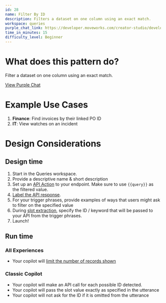 ```yaml
---
id: 28
name: Filter By ID
description: Filters a dataset on one column using an exact match.
workspace: queries
purple_chat_link: https://developer.moveworks.com/creator-studio/developer-tools/purple-chat-builder/?workspace=%7B%22title%22%3A%22My+Workspace%22%2C%22mocks%22%3A%5B%7B%22id%22%3A750%2C%22title%22%3A%22Mock+1%22%2C%22transcript%22%3A%7B%22settings%22%3A%7B%22colorStyle%22%3A%22LIGHT%22%2C%22startTime%22%3A%2211%3A43+AM%22%2C%22defaultPerson%22%3A%22GWEN%22%2C%22editable%22%3Atrue%2C%22botName%22%3A%22%22%2C%22botImageUrl%22%3A%22%22%7D%2C%22messages%22%3A%5B%7B%22from%22%3A%22USER%22%2C%22text%22%3A%22I%27m+in+building+86+--+where%27s+the+nearest+printer%3F%22%7D%2C%7B%22from%22%3A%22ANNOTATION%22%2C%22text%22%3A%22Moveworks+converts+%5C%22building+86%5C%22+to+%5C%2286%5C%22+and+passes+to+to+API%3A%5Cn%5Cn%3Ccode%3E%7B%5C%22building%5C%22%3A+%5C%2286%5C%22%7D%3C%2Fcode%3E%22%7D%2C%7B%22from%22%3A%22ANNOTATION%22%2C%22text%22%3A%22API+returns+a+list+of+printer+objects+matching+the+criteria%3A%5Cn%3Ccode%3E%5B%7B%5C%22printer%5C%22%3A+%5C%22Calisto%5C%22%2C+...%7D%2C+%7B%5C%22printer%5C%22%3A+Titan%5C%22%2C+...%7D%5D%3C%2Fcode%3E%22%7D%2C%7B%22from%22%3A%22BOT%22%2C%22text%22%3A%22%3Ci%3EOne+moment%2C+fetching+your+results.+This+may+take+%7E10+seconds%3C%2Fi%3E%5Cn%22%2C%22cards%22%3A%5B%7B%22title%22%3A%22Calista%3A+Canon+PIXMA%22%7D%2C%7B%22title%22%3A%22Titan%3A+Epson+Workforce%22%7D%5D%7D%2C%7B%22from%22%3A%22USER%22%2C%22text%22%3A%22Show+me+Titan.%22%7D%2C%7B%22from%22%3A%22BOT%22%2C%22text%22%3A%22Sure%2C+here+is+Titan.%22%2C%22cards%22%3A%5B%7B%22title%22%3A%22Titan%3A+Epson+Workforce%22%2C%22text%22%3A%22%3Cb%3EPaper+Level%3C%2Fb%3E%3A+Full%5Cn%3Cb%3EDriver+Installation%3C%2Fb%3E%3A+%3Ca%3EClick+here%3C%2Fa%3E%22%7D%5D%7D%5D%7D%7D%5D%2C%22botSettings%22%3A%7B%22name%22%3A%22%22%2C%22imageUrl%22%3A%22%22%7D%7D
time_in_minutes: 15
difficulty_level: Beginner
---
```


# What does this pattern do?

Filter a dataset on one column using an exact match.

[View Purple Chat](https://developer.moveworks.com/creator-studio/developer-tools/purple-chat-builder/?workspace=%7B%22title%22%3A%22My+Workspace%22%2C%22mocks%22%3A%5B%7B%22id%22%3A750%2C%22title%22%3A%22Mock+1%22%2C%22transcript%22%3A%7B%22settings%22%3A%7B%22colorStyle%22%3A%22LIGHT%22%2C%22startTime%22%3A%2211%3A43+AM%22%2C%22defaultPerson%22%3A%22GWEN%22%2C%22editable%22%3Atrue%2C%22botName%22%3A%22%22%2C%22botImageUrl%22%3A%22%22%7D%2C%22messages%22%3A%5B%7B%22from%22%3A%22USER%22%2C%22text%22%3A%22I%27m+in+building+86+--+where%27s+the+nearest+printer%3F%22%7D%2C%7B%22from%22%3A%22ANNOTATION%22%2C%22text%22%3A%22Moveworks+converts+%5C%22building+86%5C%22+to+%5C%2286%5C%22+and+passes+to+to+API%3A%5Cn%5Cn%3Ccode%3E%7B%5C%22building%5C%22%3A+%5C%2286%5C%22%7D%3C%2Fcode%3E%22%7D%2C%7B%22from%22%3A%22ANNOTATION%22%2C%22text%22%3A%22API+returns+a+list+of+printer+objects+matching+the+criteria%3A%5Cn%3Ccode%3E%5B%7B%5C%22printer%5C%22%3A+%5C%22Calisto%5C%22%2C+...%7D%2C+%7B%5C%22printer%5C%22%3A+Titan%5C%22%2C+...%7D%5D%3C%2Fcode%3E%22%7D%2C%7B%22from%22%3A%22BOT%22%2C%22text%22%3A%22%3Ci%3EOne+moment%2C+fetching+your+results.+This+may+take+%7E10+seconds%3C%2Fi%3E%5Cn%22%2C%22cards%22%3A%5B%7B%22title%22%3A%22Calista%3A+Canon+PIXMA%22%7D%2C%7B%22title%22%3A%22Titan%3A+Epson+Workforce%22%7D%5D%7D%2C%7B%22from%22%3A%22USER%22%2C%22text%22%3A%22Show+me+Titan.%22%7D%2C%7B%22from%22%3A%22BOT%22%2C%22text%22%3A%22Sure%2C+here+is+Titan.%22%2C%22cards%22%3A%5B%7B%22title%22%3A%22Titan%3A+Epson+Workforce%22%2C%22text%22%3A%22%3Cb%3EPaper+Level%3C%2Fb%3E%3A+Full%5Cn%3Cb%3EDriver+Installation%3C%2Fb%3E%3A+%3Ca%3EClick+here%3C%2Fa%3E%22%7D%5D%7D%5D%7D%7D%5D%2C%22botSettings%22%3A%7B%22name%22%3A%22%22%2C%22imageUrl%22%3A%22%22%7D%7D)

# Example Use Cases

1. **Finance**: Find invoices by their linked PO ID
2. **IT**: View watches on an incident

# Design Considerations

## Design time

1. Start in the Queries workspace.
2. Provide a descriptive name & short description
3. Set up an [API Action](https://developer.moveworks.com/creator-studio/api-configuration/) to your endpoint. Make sure to use `{{query}}` as the filtered value.
4. [Label the API response](https://developer.moveworks.com/creator-studio/conversation-design/guidelines/api-labeling/).
5. For your trigger phrases, provide examples of ways that users might ask to filter on the specified value
6. During [slot extraction](https://developer.moveworks.com/creator-studio/conversation-design/slots/smart-extraction/#training-moveworks-to-recognize-your-slot), specify the ID / keyword that will be passed to your API from the trigger phrases.
7. Launch!

## Run time

### All Experiences

- Your copilot will [limit the number of records shown](https://developer.moveworks.com/creator-studio/conversation-design/guidelines/api-labeling/#select-additional-fields)

### Classic Copilot

- Your copilot will make an API call for each possible ID detected.
- Your copilot will pass the slot value exactly as specified in the utterance
- Your copilot will not ask for the ID if it is omitted from the utterance